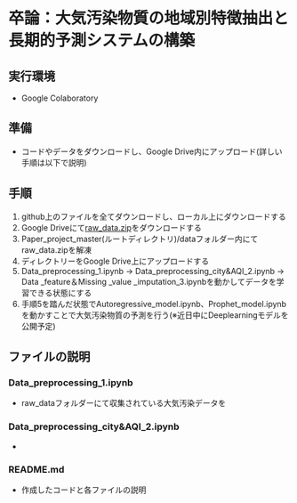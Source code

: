 # 卒論：大気汚染物質の地域別特徴抽出と⻑期的予測システムの構築

## 実行環境
- Google Colaboratory

## 準備
- コードやデータをダウンロードし、Google Drive内にアップロード(詳しい手順は以下で説明)

## 手順
1. github上のファイルを全てダウンロードし、ローカル上にダウンロードする
1. Google Driveにて[raw_data.zip](https://drive.google.com/file/d/19VXMgNU3YvfschJpmFBeVSQ2uTI6dlRS/view?usp=drive_link)をダウンロードする
1. Paper_project_master(ルートディレクトリ)/dataフォルダー内にてraw_data.zipを解凍
1. ディレクトリーをGoogle Drive上にアップロードする
1. Data_preprocessing_1.ipynb → Data_preprocessing_city&AQI_2.ipynb → Data _feature＆Missing _value _imputation_3.ipynbを動かしてデータを学習できる状態にする
1. 手順5を踏んだ状態でAutoregressive_model.ipynb、Prophet_model.ipynbを動かすことで大気汚染物質の予測を行う(※近日中にDeeplearningモデルを公開予定) 

## ファイルの説明
###  Data_preprocessing_1.ipynb
- raw_dataフォルダーにて収集されている大気汚染データを

###  Data_preprocessing_city&AQI_2.ipynb
- 


###  README.md
- 作成したコードと各ファイルの説明
